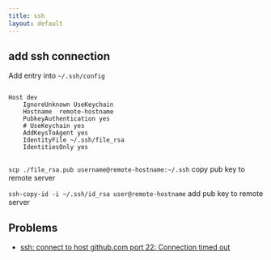 ```yaml
---
title: ssh
layout: default
---
```





## add ssh connection 

Add entry into `~/.ssh/config`

```

Host dev
    IgnoreUnknown UseKeychain
    Hostname  remote-hostname
    PubkeyAuthentication yes
    # UseKeychain yes
    AddKeysToAgent yes
    IdentityFile ~/.ssh/file_rsa
    IdentitiesOnly yes


```
`scp ./file_rsa.pub username@remote-hostname:~/.ssh` copy pub key to remote server  


`ssh-copy-id -i ~/.ssh/id_rsa user@remote-hostname`  add pub key to remote server   


## Problems
 - [ssh: connect to host github.com port 22: Connection timed out](https://stackoverflow.com/questions/15589682/ssh-connect-to-host-github-com-port-22-connection-timed-out)   

